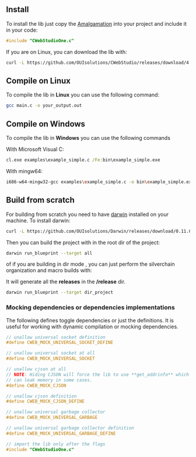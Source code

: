 ## Install

To install the lib just copy the [Amalgamation](https://github.com/OUIsolutions/CWebStudio/releases/download/4.0.0/CWebStudioOne.c) into your project and include it in your code:
```c
#include "CWebStudioOne.c"
```


If you are on Linux, you can download the lib with:
```bash
curl -L https://github.com/OUIsolutions/CWebStudio/releases/download/4.0.0/CWebStudioOne.c -o CWebStudioOne.c
```

## Compile on Linux

To compile the lib in **Linux** you can use the following command:
```bash
gcc main.c -o your_output.out
```

## Compile on Windows

To compile the lib in **Windows** you can use the following commands

With Microsoft Visual C:
```cmd
cl.exe examples\example_simple.c /Fe:bin\example_simple.exe
```

With mingw64:
```bash
i686-w64-mingw32-gcc examples\example_simple.c -o bin\example_simple.exe -lws2_32
```

## Build from scratch

For building from scratch you need to have [darwin](https://github.com/OUIsolutions/Darwin/) installed on your machine. To install darwin:
```bash
curl -L https://github.com/OUIsolutions/Darwin/releases/download/0.11.0/darwin.out -o darwin.out && chmod +x darwin.out && sudo mv darwin.out /usr/bin/darwin
```

Then you can build the project with in the root dir of the project:
```bash
darwin run_blueprint --target all
```
of if you are building in dir mode , you can just perform the silverchain organization and macro builds with:

It will generate all the **releases** in the **/release** dir.

```bash
darwin run_blueprint --target dir_project
```


### Mocking dependencies or dependencies implementations

The following defines toggle dependencies or just the definitions.
It is useful for working with dynamic compilation or mocking dependencies.
```c
// unallow universal socket definition
#define CWEB_MOCK_UNIVERSAL_SOCKET_DEFINE

// unallow universal socket at all
#define CWEB_MOCK_UNIVERSAL_SOCKET

// unallow cjson at all
// NOTE: Hiding CJSON will force the lib to use **get_addrinfo** which
// can leak memory in some cases.
#define CWEB_MOCK_CJSON

// unallow cjson definition
#define CWEB_MOCK_CJSON_DEFINE

// unallow universal garbage collector
#define CWEB_MOCK_UNIVERSAL_GARBAGE

// unallow universal garbage collector definition
#define CWEB_MOCK_UNIVERSAL_GARBAGE_DEFINE

// import the lib only after the flags
#include "CWebStudioOne.c"
```